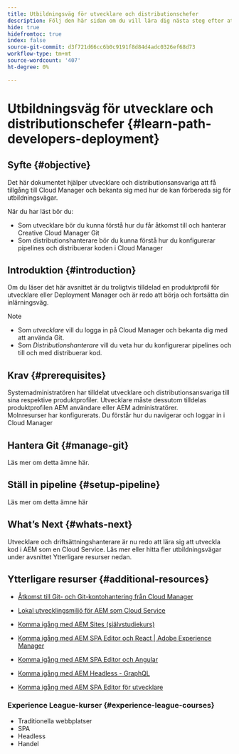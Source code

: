 ```yaml
---
title: Utbildningsväg för utvecklare och distributionschefer
description: Följ den här sidan om du vill lära dig nästa steg efter att du har fått åtkomst, om du är en utvecklare eller en distributionshanterare
hide: true
hidefromtoc: true
index: false
source-git-commit: d3f721d66cc6b0c9191f8d84d4adc0326ef68d73
workflow-type: tm+mt
source-wordcount: '407'
ht-degree: 0%

---
```


# Utbildningsväg för utvecklare och distributionschefer {#learn-path-developers-deployment}

## Syfte {#objective}

Det här dokumentet hjälper utvecklare och distributionsansvariga att få tillgång till Cloud Manager och bekanta sig med hur de kan förbereda sig för utbildningsvägar.

När du har läst bör du:

* Som utvecklare bör du kunna förstå hur du får åtkomst till och hanterar Creative Cloud Manager Git
* Som distributionshanterare bör du kunna förstå hur du konfigurerar pipelines och distribuerar koden i Cloud Manager

## Introduktion {#introduction}

Om du läser det här avsnittet är du troligtvis tilldelad en produktprofil för utvecklare eller Deployment Manager och är redo att börja och fortsätta din inlärningsväg.

>[!NOTE]
>* Som *utvecklare* vill du logga in på Cloud Manager och bekanta dig med att använda Git.
>* Som *Distributionshanterare* vill du veta hur du konfigurerar pipelines och till och med distribuerar kod.


## Krav {#prerequisites}

Systemadministratören har tilldelat utvecklare och distributionsansvariga till sina respektive produktprofiler. Utvecklare måste dessutom tilldelas produktprofilen AEM användare eller AEM administratörer.\
Molnresurser har konfigurerats.
Du förstår hur du navigerar och loggar in i Cloud Manager

## Hantera Git {#manage-git}

Läs mer om detta ämne här.

## Ställ in pipeline {#setup-pipeline}

Läs mer om detta ämne här

## What’s Next {#whats-next}

Utvecklare och driftsättningshanterare är nu redo att lära sig att utveckla kod i AEM som en Cloud Service. Läs mer eller hitta fler utbildningsvägar under avsnittet Ytterligare resurser nedan.

## Ytterligare resurser {#additional-resources}

* [Åtkomst till Git- och Git-kontohantering från Cloud Manager](https://experienceleague.adobe.com/docs/experience-manager-cloud-service/implementing/managing-code/accessing-git.html?lang=en)

* [Lokal utvecklingsmiljö för AEM som Cloud Service](https://experienceleague.adobe.com/docs/experience-manager-learn/cloud-service/local-development-environment-set-up/overview.html)

* [Komma igång med AEM Sites (självstudiekurs)](https://experienceleague.adobe.com/docs/experience-manager-learn/getting-started-wknd-tutorial-develop/overview.html)

* [Komma igång med AEM SPA Editor och React | Adobe Experience Manager](https://experienceleague.adobe.com/docs/experience-manager-learn/getting-started-with-aem-headless/spa-editor/react/overview.html?lang=en)

* [Komma igång med AEM SPA Editor och Angular](https://experienceleague.adobe.com/docs/experience-manager-learn/getting-started-with-aem-headless/spa-editor/angular/overview.html?lang=en)

* [Komma igång med AEM Headless - GraphQL](https://experienceleague.adobe.com/docs/experience-manager-learn/getting-started-with-aem-headless/graphql/overview.html?lang=en)

* [Komma igång med AEM SPA Editor för utvecklare](https://experienceleague.adobe.com/?Solution=Experience+Manager&amp;Solution=Experience+Manager+Sites&amp;Solution=Experience+Manager+Forms&amp;Solution=Experience+Manager+Screens#courses)

### Experience League-kurser {#experience-league-courses}

* Traditionella webbplatser
* SPA
* Headless
* Handel

